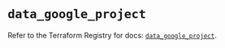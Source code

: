 # `data_google_project`

Refer to the Terraform Registry for docs: [`data_google_project`](https://registry.terraform.io/providers/hashicorp/google-beta/5.43.0/docs/data-sources/google_project).
